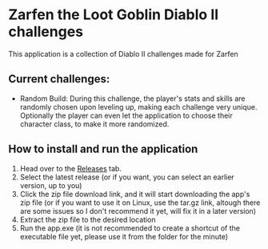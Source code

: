 # Zarfen the Loot Goblin Diablo II challenges
This application is a collection of Diablo II challenges made for Zarfen

## Current challenges:
- Random Build: During this challenge, the player's stats and skills are randomly chosen upon leveling up, making each challenge very unique. Optionally the player can even let the application to choose their character class, to make it more randomized.

## How to install and run the application
1. Head over to the [Releases](https://github.com/Gabooor/zarfen_diablo_challenge/releases) tab.
2. Select the latest release (or if you want, you can select an earlier version, up to you)
3. Click the zip file download link, and it will start downloading the app's zip file (or if you want to use it on Linux, use the tar.gz link, altough there are some issues so I don't recommend it yet, will fix it in a later version)
4. Extract the zip file to the desired location
5. Run the app.exe (it is not recommended to create a shortcut of the executable file yet, please use it from the folder for the minute)
